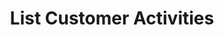 ---
title: List Customer Activities
type: endpoint
category: 639ba2628407100061f5faac
slug: list-customer-activities
parentDoc: 639ba2658407100061f5fab7
hidden: false
order: 3
---